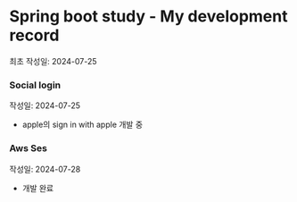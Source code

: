 # Spring boot study - My development record
최초 작성일: 2024-07-25

### Social login
작성일: 2024-07-25
- apple의 sign in with apple 개발 중

### Aws Ses
작성일: 2024-07-28
- 개발 완료